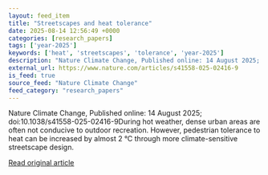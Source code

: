 ```yaml
---
layout: feed_item
title: "Streetscapes and heat tolerance"
date: 2025-08-14 12:56:49 +0000
categories: [research_papers]
tags: ['year-2025']
keywords: ['heat', 'streetscapes', 'tolerance', 'year-2025']
description: "Nature Climate Change, Published online: 14 August 2025; doi:10"
external_url: https://www.nature.com/articles/s41558-025-02416-9
is_feed: true
source_feed: "Nature Climate Change"
feed_category: "research_papers"
---
```


Nature Climate Change, Published online: 14 August 2025; doi:10.1038/s41558-025-02416-9During hot weather, dense urban areas are often not conducive to outdoor recreation. However, pedestrian tolerance to heat can be increased by almost 2 °C through more climate-sensitive streetscape design.

[Read original article](https://www.nature.com/articles/s41558-025-02416-9)
